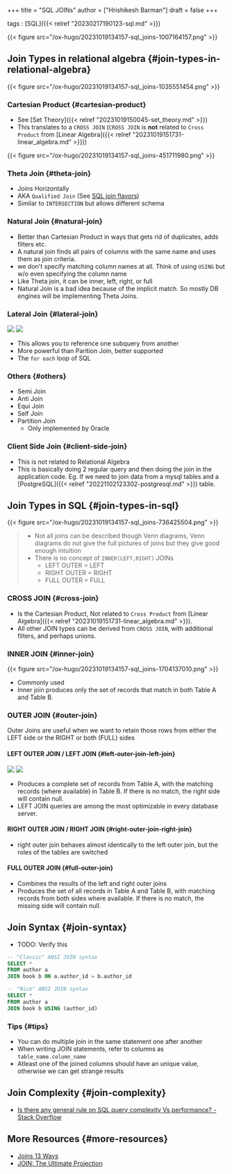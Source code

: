 +++
title = "SQL JOINs"
author = ["Hrishikesh Barman"]
draft = false
+++

tags
: [SQL]({{< relref "20230217190123-sql.md" >}})

{{< figure src="/ox-hugo/20231019134157-sql_joins-1007164157.png" >}}


## Join Types in relational algebra {#join-types-in-relational-algebra}

{{< figure src="/ox-hugo/20231019134157-sql_joins-1035551454.png" >}}


### Cartesian Product {#cartesian-product}

-   See [Set Theory]({{< relref "20231019150045-set_theory.md" >}})
-   This translates to a `CROSS JOIN` (`CROSS JOIN` is **not** related to `Cross Product` from [Linear Algebra]({{< relref "20231019151731-linear_algebra.md" >}}))

{{< figure src="/ox-hugo/20231019134157-sql_joins-451711980.png" >}}


### Theta Join {#theta-join}

-   Joins Horizontally
-   AKA `Qualified Join` (See [SQL join flavors](https://antonz.org/sql-join/))
-   Similar to `INTERSECTION` but allows different schema


### Natural Join {#natural-join}

-   Better than Cartesian Product in ways that gets rid of duplicates, adds filters etc.
-   A natural join finds all pairs of columns with the same name and uses them as join criteria.
-   we don't specify matching column names at all. Think of using `USING` but w/o even specifying the column name
-   Like Theta join, it can be inner, left, right, or full
-   Natural Join is a bad idea because of the implicit match. So mostly DB engines will be implementing Theta Joins.


### Lateral Join {#lateral-join}

![](/ox-hugo/20231019134157-sql_joins-316056211.png)
![](/ox-hugo/20231019134157-sql_joins-1187616251.png)

-   This allows you to reference one subquery from another
-   More powerful than Parition Join, better supported
-   The `for each` loop of SQL


### Others {#others}

-   Semi Join
-   Anti Join
-   Equi Join
-   Self Join
-   Partition Join
    -   Only implemented by Oracle


### Client Side Join {#client-side-join}

-   This is not related to Relational Algebra
-   This is basically doing 2 regular query and then doing the join in the application code. Eg. If we need to join data from a mysql tables and a [PostgreSQL]({{< relref "20221102123302-postgresql.md" >}}) table.


## Join Types in SQL {#join-types-in-sql}

{{< figure src="/ox-hugo/20231019134157-sql_joins-736425504.png" >}}

> -   Not all joins can be described though Venn diagrams, Venn diagrams do not give the full pictures of joins but they give good enough intuition
> -   There is no concept of `INNER(LEFT,RIGHT)` JOINs
>     -   LEFT OUTER  = LEFT
>     -   RIGHT OUTER = RIGHT
>     -   FULL OUTER  = FULL


### CROSS JOIN {#cross-join}

-   Is the Cartesian Product, Not related to `Cross Product` from [Linear Algebra]({{< relref "20231019151731-linear_algebra.md" >}}).
-   All other JOIN types can be derived from `CROSS JOIN`, with additional filters, and perhaps unions.


### INNER JOIN {#inner-join}

{{< figure src="/ox-hugo/20231019134157-sql_joins-1704137010.png" >}}

-   Commonly used
-   Inner join produces only the set of records that match in both Table A and Table B.


### OUTER JOIN {#outer-join}

Outer Joins are useful when we want to retain those rows from either the LEFT side or the RIGHT or both (FULL) sides


#### LEFT OUTER JOIN / LEFT JOIN {#left-outer-join-left-join}

![](/ox-hugo/20231019134157-sql_joins-1378521047.png)
![](/ox-hugo/20231019134157-sql_joins-1120119975.png)

-   Produces a complete set of records from Table A, with the matching records (where available) in Table B. If there is no match, the right side will contain null.
-   LEFT JOIN queries are among the most optimizable in every database server.


#### RIGHT OUTER JOIN / RIGHT JOIN {#right-outer-join-right-join}

-   right outer join behaves almost identically to the left outer join, but the roles of the tables are switched


#### FULL OUTER JOIN {#full-outer-join}

-   Combines the results of the left and right outer joins
-   Produces the set of all records in Table A and Table B, with matching records from both sides where available. If there is no match, the missing side will contain null.


## Join Syntax {#join-syntax}

-   TODO: Verify this

<!--listend-->

```sql
-- "Classic" ANSI JOIN syntax
SELECT *
FROM author a
JOIN book b ON a.author_id = b.author_id

-- "Nice" ANSI JOIN syntax
SELECT *
FROM author a
JOIN book b USING (author_id)
```


### Tips {#tips}

-   You can do multiple join in the same statement one after another
-   When writing JOIN statements, refer to columns as `table_name.column_name`
-   Atleast one of the joined columns should have an unique value, otherwise we can get strange results


## Join Complexity {#join-complexity}

-   [Is there any general rule on SQL query complexity Vs performance? - Stack Overflow](https://stackoverflow.com/questions/2065754/is-there-any-general-rule-on-sql-query-complexity-vs-performance)


## More Resources {#more-resources}

-   [Joins 13 Ways](https://justinjaffray.com/joins-13-ways/?a=b#a-join-is-a-lookup)
-   [JOIN: The Ultimate Projection](https://justinjaffray.com/join-the-ultimate-projection/)
